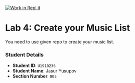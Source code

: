 [![Work in Repl.it](https://classroom.github.com/assets/work-in-replit-14baed9a392b3a25080506f3b7b6d57f295ec2978f6f33ec97e36a161684cbe9.svg)](https://classroom.github.com/online_ide?assignment_repo_id=4290665&assignment_repo_type=AssignmentRepo)
# Lab 4: Create your Music List

You need to use given repo to create your music list.

### Student Details

- **Student ID**: `U1910236`
- **Student Name**: Jasur Yusupov
- **Section Number**: `005`